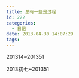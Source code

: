 ```yaml
---
title: 总有一些是过程
id: 222
categories:
  - 日记
date: 2013-04-30 14:07:29
tags:
---
```


201314~201351

2013初七~201351